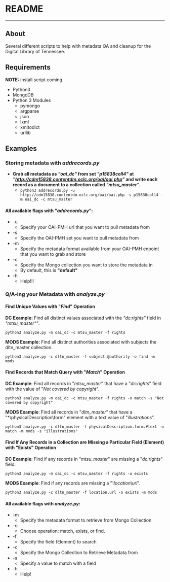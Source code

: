 # README

---

## About

Several different scripts to help with metadata QA and cleanup for the Digital Library of Tennessee.

## Requirements

**NOTE:** install script coming.

* Python3
* MongoDB
* Python 3 Modules
	* pymongo
	* argparse
	* json
	* lxml
	* xmltodict
	* urllib

## Examples

### Storing metadata with *addrecords.py*

* **Grab all metadata as *"oai_dc"* from set *"p15838coll4"* at *"http://cdm15838.contentdm.oclc.org/oai/oai.php"* and write each record as a document to a collection called *"mtsu_master"*.**
	* `python3 addrecords.py -u http://cdm15838.contentdm.oclc.org/oai/oai.php -s p15838coll4 -m oai_dc -c mtsu_master`

#### All available flags with "*addrecords.py*":

* -u
	* Specify your OAI-PMH url that you want to pull metadata from
* -s
	* Specify the OAI-PMH set you want to pull metadata from
* -m
	* Specify the metadata format available from your OAI-PMH enpoint that you want to grab and store
* -c
	* Specify the Mongo collection you want to store the metadata in
	* By default, this is **"default"**
* -h
	* Help!!!

### Q/A-ing your Metadata with *analyze.py*

#### Find Unique Values with "*Find*" Operation
**DC Example:** Find all distinct values associated with the *"dc:rights"* field in *"mtsu_master""*.

`python3 analyze.py -m oai_dc -c mtsu_master -f rights`

**MODS Example:** Find all distinct authorities associated with subjects the dltn_master collection.

`python3 analyze.py -c dltn_master -f subject.@authority -o find -m mods`

#### Find Records that Match Query with "*Match*" Operation
**DC Example**: Find all records in "*mtsu_master*" that have a "*dc:rights*" field with the value of "*Not covered by copyright*".

`python3 analyze.py -m oai_dc -c mtsu_master -f rights -o match -s "Not covered by copyright"`

**MODS Example**: Find all records in "*dltn_master*" that have a "*\physicalDescription\form" element with a text value of "*illustrations*".

`python3 analyze.py -c dltn_master -f physicalDescription.form.#text -o match -m mods -s "illustrations"
`

#### Find If Any Records in a Collection are Missing a Particular Field (Element) with "Exists" Operation
**DC Example**: Find if any records in "*mtsu_master*" are missing a "*dc:rights*" field.

`python3 analyze.py -m oai_dc -c mtsu_master -f rights -o exists`

**MODS Example**: Find if any records are missing a "*\location\url*".

`python3 analyze.py -c dltn_master -f location.url -o exists -m mods`


#### All available flags with *analyze.py*:
* -m
	* Specify the metadata format to retrieve from Mongo Collection
* -o
	* Choose operation: match, exists, or find.
* -f
	* Specify the field (Element) to search
* -c
	* Specify the Mongo Collection to Retrieve Metadata from
* -s
	* Specify a value to match with a field
* -h
	* Help!
